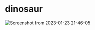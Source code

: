# dinosaur
![Screenshot from 2023-01-23 21-46-05](https://user-images.githubusercontent.com/76880198/214146332-b87fbee9-f192-43e7-8ef5-5134744065b8.png)
